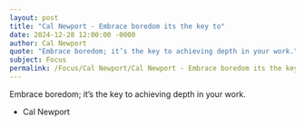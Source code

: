 ```yaml
---
layout: post
title: "Cal Newport - Embrace boredom its the key to"
date: 2024-12-28 12:00:00 -0000
author: Cal Newport
quote: "Embrace boredom; it’s the key to achieving depth in your work."
subject: Focus
permalink: /Focus/Cal Newport/Cal Newport - Embrace boredom its the key to
---
```


Embrace boredom; it’s the key to achieving depth in your work.

- Cal Newport
